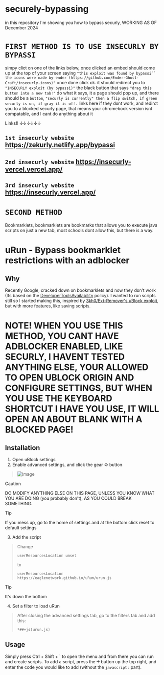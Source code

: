 # securely-bypassing
in this repository I'm showing you how to bypass securly, WORKING AS OF December 2024

# `FIRST METHOD IS TO USE INSECURLY BY BYPASSI`
simpy clict on one of the links below, once clicked an embed should come up at the top of your screen saying `"this exploit was found by bypassi`` the icons were made by ender (https://github.com/Ender-Ghost-Craft/insecurly-icons)"` once done click ok. it should redirect you to `"INSECURLY exploit (by bypassi)"` the black button that says `"drag this button into a new tab!"` do what it says, it a page should pop up, and there should be a `button`, `"securly is currently" then a flip switch, if green securly is on, if gray it is off.`
links here if they dont work, and redirct you to a blocked securly page, that means your chromebook version isnt compatable, and I cant do anything about it

Links!!      ↓↓↓↓↓↓

## `1st insecurly website` https://zekurly.netlify.app/bypassi

## `2nd insecurly website` https://insecurly-vercel.vercel.app/

## `3rd insecurly website` https://insecurly.vercel.app/

# `SECOND METHOD`

Bookmarklets, bookmarklets are bookmarks that allows you to execute java scripts on just a new tab, most schools dont allow this, but there is a way.

# uRun - Bypass bookmarklet restrictions with an adblocker
## Why
Recently Google, cracked down on bookmarklets and now they don't work (Its based on the [DeveloperToolsAvailability](https://chromeenterprise.google/policies/?policy=DeveloperToolsAvailability) policy). I wanted to run scripts still so I started making this, inspired by [3kh0/Ext-Remover's uBlock exploit](https://github.com/3kh0/Ext-Remover?tab=readme-ov-file#ublock-run-run-code-on-pages), but with more features, like saving scripts.
# NOTE! WHEN YOU USE THIS METHOD, YOU CANT HAVE ADBLOCKER ENABLED, LIKE SECURLY, I HAVENT TESTED ANYTHING ELSE, YOUR ALLOWED TO OPEN UBLOCK ORIGIN AND CONFIGURE SETTINGS, BUT WHEN YOU USE THE KEYBOARD SHORTCUT I HAVE YOU USE, IT WILL OPEN AN ABOUT BLANK WITH A BLOCKED PAGE!
## Installation
1. Open uBlock settings
2. Enable advanced settings, and click the gear ⚙️ button
> ![image](https://github.com/Inglan2/uRun/assets/117789688/e7d21961-4d76-45a8-afe1-f97479763928)

> [!CAUTION]
> DO MODIFY ANYTHING ELSE ON THIS PAGE, UNLESS YOU KNOW WHAT YOU ARE DOING (you probably don't), AS YOU COULD BREAK SOMETHING.

> [!TIP]
> If you mess up, go to the home of settings and at the bottom click reset to default settings

3. Add the script
> Change
> ```
> userResourcesLocation unset
> ```
> to
> ```
> userResourcesLocation https://eaglenetwork.github.io/uRun/urun.js
> ```

> [!TIP]
> It's down the bottom
4. Set a filter to load uRun
> After closing the advanced settings tab, go to the filters tab and add this:
> ```
> *##+js(urun.js)
> ```

## Usage
Simply press Ctrl + Shift + \` to open the menu and from there you can run and create scripts. To add a script, press the ➕ button up the top right, and enter the code you would like to add (without the `javascript:` part).


